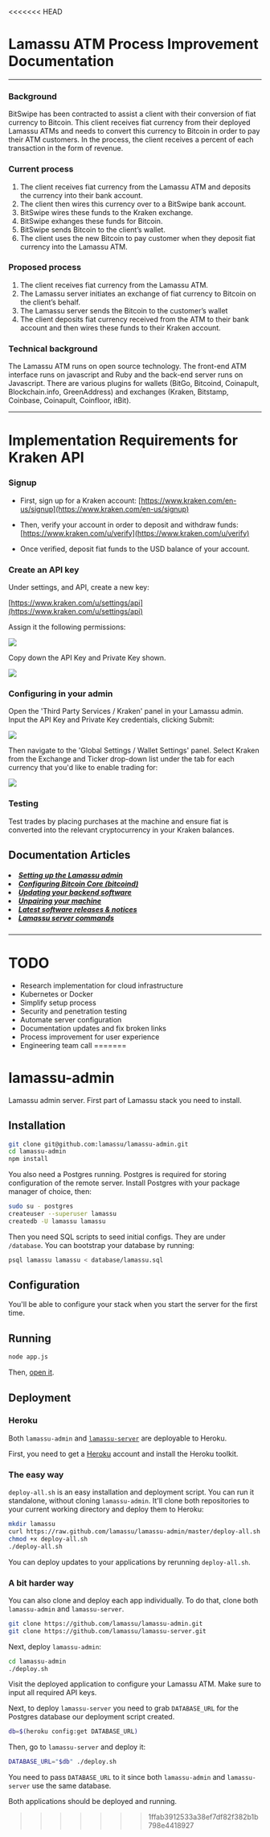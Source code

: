 <<<<<<< HEAD
# Lamassu ATM Process Improvement Documentation
------- 

### Background 

BitSwipe has been contracted to assist a client with their conversion of fiat currency to Bitcoin.  This client receives fiat currency from their deployed Lamassu ATMs and needs to convert this currency to Bitcoin in order to pay their ATM customers.  In the process, the client receives a percent of each transaction in the form of revenue.

### Current process

1. The client receives fiat currency from the Lamassu ATM and deposits the currency into their bank account.
2. The client then wires this currency over to a BitSwipe bank account.
3. BitSwipe wires these funds to the Kraken exchange.
4. BitSwipe exhanges these funds for Bitcoin.
5. BitSwipe sends Bitcoin to the client’s wallet.
6. The client uses the new Bitcoin to pay customer when they deposit fiat currency into the Lamassu ATM. 

### Proposed process

1. The client receives fiat currency from the Lamassu ATM.
2. The Lamassu server initiates an exchange of fiat currency to Bitcoin on the client’s behalf.
3. The Lamassu server sends the Bitcoin to the customer’s wallet
4. The client deposits fiat currency received from the ATM to their bank account and then wires these funds to their Kraken account.

### Technical background

The Lamassu ATM runs on open source technology.  The front-end ATM interface runs on javascript and Ruby and the back-end server runs on Javascript.  There are various plugins for wallets (BitGo, Bitcoind, Coinapult, Blockchain.info, GreenAddress) and exchanges (Kraken, Bitstamp, Coinbase, Coinapult, Coinfloor, itBit).

-------

# Implementation Requirements for Kraken API

### Signup

- First, sign up for a Kraken account: [https://www.kraken.com/en-us/signup](https://www.kraken.com/en-us/signup)

- Then, verify your account in order to deposit and withdraw funds: [https://www.kraken.com/u/verify](https://www.kraken.com/u/verify)

- Once verified, deposit fiat funds to the USD balance of your account.


### Create an API key

Under settings, and API, create a new key:

[https://www.kraken.com/u/settings/api](https://www.kraken.com/u/settings/api)

Assign it the following permissions:

[![](https://support.lamassu.is/hc/article_attachments/115001782992/Kraken_API_1.png)](https://support.lamassu.is/hc/article_attachments/115001782992/Kraken_API_1.png)

Copy down the API Key and Private Key shown.

[![](https://support.lamassu.is/hc/article_attachments/115001783192/Kraken_API_2.png)](https://support.lamassu.is/hc/article_attachments/115001783192/Kraken_API_2.png)

 

### Configuring in your admin

Open the 'Third Party Services / Kraken' panel in your Lamassu admin. Input the API Key and Private Key credentials, clicking Submit:

[![](https://support.lamassu.is/hc/article_attachments/115001781551/Kraken_panel.png)](https://support.lamassu.is/hc/article_attachments/115001781551/Kraken_panel.png)

Then navigate to the 'Global Settings / Wallet Settings' panel. Select Kraken from the Exchange and Ticker drop-down list under the tab for each currency that you'd like to enable trading for:

[![](https://support.lamassu.is/hc/article_attachments/115001783312/Kraken_wallet.png)](https://support.lamassu.is/hc/article_attachments/115001783312/Kraken_wallet.png)
 

### Testing

Test trades by placing purchases at the machine and ensure fiat is converted into the relevant cryptocurrency in your Kraken balances.

## Documentation Articles
  
<h5>
<li>
  <a href="https://support.lamassu.is/hc/en-us/articles/115002068029-Setting-up-the-Lamassu-admin">Setting up the Lamassu admin</a>
</li>

<li>
  <a href="https://support.lamassu.is/hc/en-us/articles/115002091225-Configuring-Bitcoin-Core-bitcoind-">Configuring Bitcoin Core (bitcoind)</a>
</li>

<li>
  <a href="https://support.lamassu.is/hc/en-us/articles/115002092045-Updating-your-backend-software">Updating your backend software</a>
</li>

<li>
  <a href="https://support.lamassu.is/hc/en-us/articles/115002066669-Unpairing-your-machine">Unpairing your machine</a>
</li>

<li>
  <a href="https://support.lamassu.is/hc/en-us/articles/115002092905-Latest-software-releases-notices">Latest software releases &amp; notices</a>
</li>

<li>
  <a href="https://support.lamassu.is/hc/en-us/articles/115002093145-Lamassu-server-commands">Lamassu server commands</a>
</li>
</h5>

-------

# TODO

- Research implementation for cloud infrastructure
- Kubernetes or Docker
- Simplify setup process
- Security and penetration testing
- Automate server configuration
- Documentation updates and fix broken links
- Process improvement for user experience
- Engineering team call
=======
# lamassu-admin

Lamassu admin server. First part of Lamassu stack you need to install.

## Installation

```sh
git clone git@github.com:lamassu/lamassu-admin.git
cd lamassu-admin
npm install
```

You also need a Postgres running. Postgres is required for storing configuration
of the remote server. Install Postgres with your package manager of choice, then:

```sh
sudo su - postgres
createuser --superuser lamassu
createdb -U lamassu lamassu
```

Then you need SQL scripts to seed initial configs. They are under `/database`.
You can bootstrap your database by running:

```sh
psql lamassu lamassu < database/lamassu.sql
```

## Configuration
You'll be able to configure your stack when you start the server for the first
time.

## Running

```sh
node app.js
```

Then, [open it](http://localhost:8081).

## Deployment

### Heroku
Both `lamassu-admin` and [`lamassu-server`](https://github.com/lamassu/lamassu-server)
are deployable to Heroku.

First, you need to get a [Heroku](https://heroku.com) account and install the
Heroku toolkit.

### The easy way
`deploy-all.sh` is an easy installation and deployment script. You can run it
standalone, without cloning `lamassu-admin`. It'll clone both repositories to
your current working directory and deploy them to Heroku:

```sh
mkdir lamassu
curl https://raw.github.com/lamassu/lamassu-admin/master/deploy-all.sh > deploy-all.sh
chmod +x deploy-all.sh
./deploy-all.sh
```

You can deploy updates to your applications by rerunning `deploy-all.sh`.

### A bit harder way
You can also clone and deploy each app individually. To do that, clone both
`lamassu-admin` and `lamassu-server`.

```sh
git clone https://github.com/lamassu/lamassu-admin.git
git clone https://github.com/lamassu/lamassu-server.git
```

Next, deploy `lamassu-admin`:

```sh
cd lamassu-admin
./deploy.sh
```

Visit the deployed application to configure your Lamassu ATM. Make sure to input
all required API keys.

Next, to deploy `lamassu-server` you need to grab `DATABASE_URL` for the Postgres
database our deployment script created.

```sh
db=$(heroku config:get DATABASE_URL)
```

Then, go to `lamassu-server` and deploy it:

```sh
DATABASE_URL="$db" ./deploy.sh
```

You need to pass `DATABASE_URL` to it since both `lamassu-admin` and `lamassu-server`
use the same database.

Both applications should be deployed and running.
>>>>>>> 1ffab3912533a38ef7df82f382b1b798e4418927
